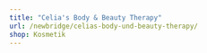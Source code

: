 ```yaml
---
title: "Celia's Body & Beauty Therapy"
url: /newbridge/celias-body-und-beauty-therapy/
shop: Kosmetik
---
```

